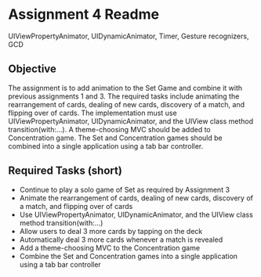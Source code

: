 # Assignment 4 Readme
UIViewPropertyAnimator, UIDynamicAnimator, Timer, Gesture recognizers, GCD

## Objective 
The assignment is to add animation to the Set Game and combine it with previous assignments 1 and 3. The required tasks include animating the rearrangement of cards, dealing of new cards, discovery of a match, and flipping over of cards. The implementation must use UIViewPropertyAnimator, UIDynamicAnimator, and the UIView class method transition(with:...). A theme-choosing MVC should be added to Concentration game. The Set and Concentration games should be combined into a single application using a tab bar controller.

## Required Tasks (short)
- Continue to play a solo game of Set as required by Assignment 3
- Animate the rearrangement of cards, dealing of new cards, discovery of a match, and flipping over of cards
- Use UIViewPropertyAnimator, UIDynamicAnimator, and the UIView class method transition(with:...)
- Allow users to deal 3 more cards by tapping on the deck
- Automatically deal 3 more cards whenever a match is revealed
- Add a theme-choosing MVC to the Concentration game
- Combine the Set and Concentration games into a single application using a tab bar controller

